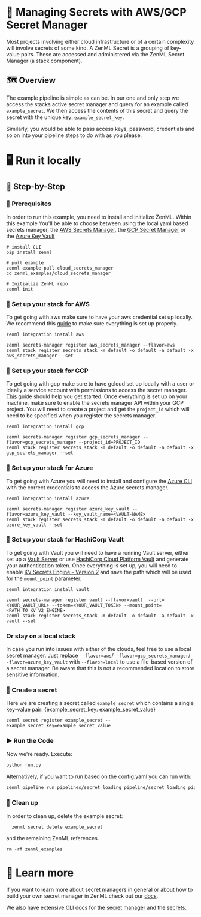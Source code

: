 # 🔑 Managing Secrets with AWS/GCP Secret Manager

Most projects involving either cloud infrastructure or of a certain complexity
will involve secrets of some kind. A
ZenML Secret is a grouping of key-value pairs. These are accessed and
administered via the ZenML Secret Manager (a stack component).

## 🗺 Overview

The example pipeline is simple as can be. In our one and only step we access the
stacks active secret manager and
query for an example called `example_secret`. We then access the contents of
this secret and query the secret with the
unique key: `example_secret_key`.

Similarly, you would be able to pass access keys, password, credentials and so
on into your pipeline steps to do with as
you please.

# 🖥 Run it locally

## 👣 Step-by-Step

### 📄 Prerequisites

In order to run this example, you need to install and initialize ZenML. Within 
this example You'll be able to choose between using the
local yaml based secrets manager, 
the [AWS Secrets Manager](https://aws.amazon.com/secrets-manager/), 
the [GCP Secret Manager](https://cloud.google.com/secret-manager) or
the [Azure Key Vault](https://azure.microsoft.com/en-us/services/key-vault/#product-overview)

```shell
# install CLI
pip install zenml

# pull example
zenml example pull cloud_secrets_manager
cd zenml_examples/cloud_secrets_manager

# Initialize ZenML repo
zenml init
```

### 🥞 Set up your stack for AWS

To get going with aws make sure to have your aws credential set up locally. We
recommend this
[guide](https://docs.aws.amazon.com/sdk-for-java/v1/developer-guide/setup-credentials.html)
to make sure everything is
set up properly.

```shell
zenml integration install aws

zenml secrets-manager register aws_secrets_manager --flavor=aws
zenml stack register secrets_stack -m default -o default -a default -x aws_secrets_manager --set
```

### 🥞 Set up your stack for GCP

To get going with gcp make sure to have gcloud set up locally with a user or 
ideally a service account with permissions to access the secret manager. 
[This](https://cloud.google.com/sdk/docs/install-sdk) guide should help you get 
started. Once everything is set up on your machine, make sure to enable the 
secrets manager API within your GCP project. You will need to create a project
and get the `project_id` which will need to be specified when you register the
secrets manager.

```shell
zenml integration install gcp

zenml secrets-manager register gcp_secrets_manager --flavor=gcp_secrets_manager --project_id=PROJECT_ID
zenml stack register secrets_stack -m default -o default -a default -x gcp_secrets_manager --set
```

### 🥞 Set up your stack for Azure

To get going with Azure you will need to install and configure the 
[Azure CLI](https://docs.microsoft.com/en-us/cli/azure/install-azure-cli)
with the correct credentials to access the Azure secrets manager.

```shell
zenml integration install azure

zenml secrets-manager register azure_key_vault --flavor=azure_key_vault --key_vault_name=<VAULT-NAME>
zenml stack register secrets_stack -m default -o default -a default -x azure_key_vault --set
```

### 🥞 Set up your stack for HashiCorp Vault

To get going with Vault you will need to have a running Vault server, either set up a 
[Vault Server](https://www.vaultproject.io/docs/install) or use 
[HashiCorp Cloud Platform Vault](https://cloud.hashicorp.com/docs/vault) and generate your authentication token.
Once everything is set up, you will need to enable [KV Secrets Engine - Version 2](https://www.vaultproject.io/docs/secrets/kv/kv-v2) 
and save the path which will be used for the `mount_point` parameter.

```shell
zenml integration install vault

zenml secrets-manager register vault --flavor=vault  --url=<YOUR_VAULT_URL> --token=<YOUR_VAULT_TOKEN> --mount_point=<PATH_TO_KV_V2_ENGINE>
zenml stack register secrets_stack -m default -o default -a default -x vault --set
```

### Or stay on a local stack

In case you run into issues with either of the clouds, feel free to use a local 
secret manager. Just replace `--flavor=aws`/`--flavor=gcp_secrets_manager`/`--flavor=azure_key_vault`
with `--flavor=local` to use a file-based version of a secret manager. Be aware that this is not 
a recommended location to store sensitive information.


### 🤫 Create a secret

Here we are creating a secret called `example_secret` which contains a single
key-value pair:
{example_secret_key: example_secret_value}

```shell
zenml secret register example_secret --example_secret_key=example_secret_value
```

### ▶️ Run the Code

Now we're ready. Execute:

```bash
python run.py
```

Alternatively, if you want to run based on the config.yaml you can run with:

```bash
zenml pipeline run pipelines/secret_loading_pipeline/secret_loading_pipeline.py -c config.yaml 
```

### 🧽 Clean up

In order to clean up, delete the example secret:

```shell
  zenml secret delete example_secret
```

and the remaining ZenML references.

```shell
rm -rf zenml_examples
```

# 📜 Learn more

If you want to learn more about secret managers in general or about how to build your own secret manager in ZenML
check out our [docs](https://docs.zenml.io/extending-zenml/secrets-managers).

We also have extensive CLI docs for the
[secret manager](https://apidocs.zenml.io/latest/cli/#zenml.cli--setting-up-a-secrets-manager)
and the
[secrets](https://apidocs.zenml.io/latest/cli/#zenml.cli--using-secrets).
